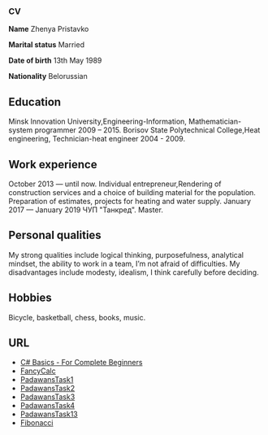 ### CV

**Name** 				        Zhenya Pristavko

**Marital status**			Married

**Date of birth**			  13th May 1989

**Nationality**				  Belorussian

## **Education**

Minsk Innovation University,Engineering-Information, Mathematician-system programmer 2009 – 2015.
Borisov State Polytechnical College,Heat engineering, Technician-heat engineer 2004 - 2009.

## **Work experience**
October 2013 — until now. Individual entrepreneur,Rendering of construction services and a choice of building material for the population.
Preparation of estimates, projects for heating and water supply.
January 2017 — January 2019 ЧУП "Танкред". Master.
## **Personal qualities**
My strong qualities include logical thinking, purposefulness, analytical mindset, the ability to work in a team, I’m not afraid of difficulties.
My disadvantages include modesty, idealism, I think carefully before deciding.
## **Hobbies**
Bicycle, basketball, chess, books, music.
## **URL**
- [C# Basics - For Complete Beginners](https://www.udemy.com/certificate/UC-QP3ECOR4/?utm_campaign=email&utm_source=sendgrid.com&utm_medium=email)
- [FancyCalc](https://github.com/Zheka1389/FancyCalc)
- [PadawansTask1](https://github.com/Zheka1389/PadawansTask1)
- [PadawansTask2](https://github.com/Zheka1389/PadawansTask2)
- [PadawansTask3](https://github.com/Zheka1389/PadawansTask3)
- [PadawansTask4](https://github.com/Zheka1389/PadawansTask4)
- [PadawansTask13](https://github.com/Zheka1389/PadawansTask13)
- [Fibonacci](https://github.com/Zheka1389/Fibonacci)
